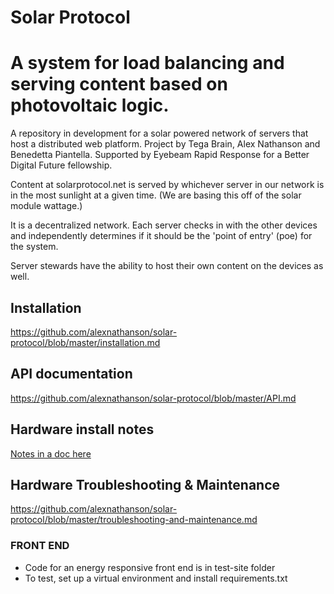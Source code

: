 # Solar Protocol

A system for load balancing and serving content based on photovoltaic logic.
=======
A repository in development for a solar powered network of servers that host a distributed web platform. Project by Tega Brain, Alex Nathanson and Benedetta Piantella. Supported by Eyebeam Rapid Response for a Better Digital Future fellowship.

Content at solarprotocol.net is served by whichever server in our network is in the most sunlight at a given time. (We are basing this off of the solar module wattage.)

It is a decentralized network. Each server checks in with the other devices and independently determines if it should be the 'point of entry' (poe) for the system.

Server stewards have the ability to host their own content on the devices as well.

## Installation

https://github.com/alexnathanson/solar-protocol/blob/master/installation.md

## API documentation

https://github.com/alexnathanson/solar-protocol/blob/master/API.md

## Hardware install notes  

[Notes in a doc here](https://docs.google.com/document/d/1JErF9BTZ0PJqTYizKsbufNywM0OAiGEPdE7eItEyTxQ/edit?usp=sharing)

## Hardware Troubleshooting & Maintenance

https://github.com/alexnathanson/solar-protocol/blob/master/troubleshooting-and-maintenance.md

### FRONT END
* Code for an energy responsive front end is in test-site folder
* To test, set up a virtual environment and install requirements.txt
